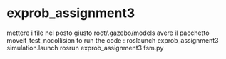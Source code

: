 # exprob_assignment3
mettere i file nel posto giusto root/.gazebo/models
avere il pacchetto moveit_test_nocollision
to run the code : roslaunch exprob_assignment3 simulation.launch
rosrun exprob_assignment3 fsm.py
